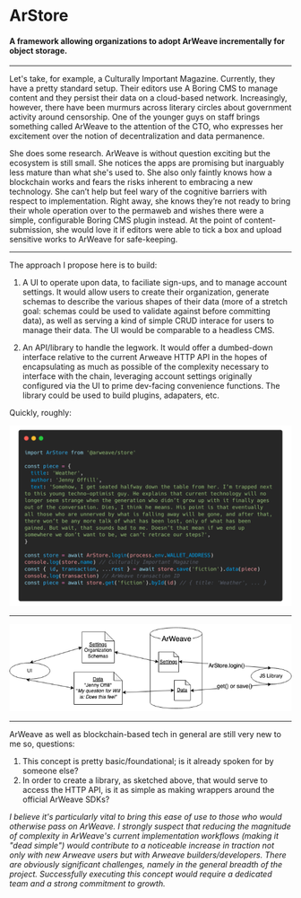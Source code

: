 # ArStore

#### A framework allowing organizations to adopt ArWeave incrementally for object storage. 

---

Let's take, for example, a Culturally Important Magazine. Currently, they have a pretty standard setup. Their editors use A Boring CMS to manage content and they persist their data on a cloud-based network. Increasingly, however, there have been murmurs across literary circles about government activity around censorship. One of the younger guys on staff brings something called ArWeave to the attention of the CTO, who expresses her excitement over the notion of decentralization and data permanence.  

She does some research. ArWeave is without question exciting but the ecosystem is still small. She notices the apps are promising but inarguably less mature than what she's used to. She also only faintly knows how a blockchain works and fears the risks inherent to embracing a new technology. She can’t help but feel wary of the cognitive barriers with respect to implementation. Right away, she knows they’re not ready to bring their whole operation over to the permaweb and wishes there were a simple, configurable Boring CMS plugin instead. At the point of content-submission, she would love it if editors were able to tick a box and upload sensitive works to ArWeave for safe-keeping.

---

The approach I propose here is to build:

1. A UI to operate upon data, to faciliate sign-ups, and to manage account settings. It would allow users to create their organization, generate schemas to describe the various shapes of their data (more of a stretch goal: schemas could be used to validate against before committing data), as well as serving a kind of simple CRUD interace for users to manage their data. The UI would be comparable to a headless CMS.

2. An API/library to handle the legwork. It would offer a dumbed-down interface relative to the current Arweave HTTP API in the hopes of encapsulating as much as possible of the complexity necessary to interface with the chain, leveraging account settings originally configured via the UI to prime dev-facing convenience functions. The library could be used to build plugins, adapaters, etc.

Quickly, roughly:

![library](https://github.com/duncanlettuce/ArStore/blob/concept/library.png)

---

![flowchart](https://github.com/duncanlettuce/ArStore/blob/concept/flowchart.png)

---

ArWeave as well as blockchain-based tech in general are still very new to me so, questions:

1. This concept is pretty basic/foundational; is it already spoken for by someone else?
2. In order to create a library, as sketched above, that would serve to access the HTTP API, is it as simple as making wrappers around the official ArWeave SDKs?

*I believe it's particularly vital to bring this ease of use to those who would otherwise pass on ArWeave. I strongly suspect that reducing the magnitude of complexity in ArWeave's current implementation workflows (making it "dead simple") would contribute to a noticeable increase in traction not only with new Arweave users but with Arweave builders/developers. There are obviously significant challenges, namely in the general breadth of the project. Successfully executing this concept would require a dedicated team and a strong commitment to growth.*

